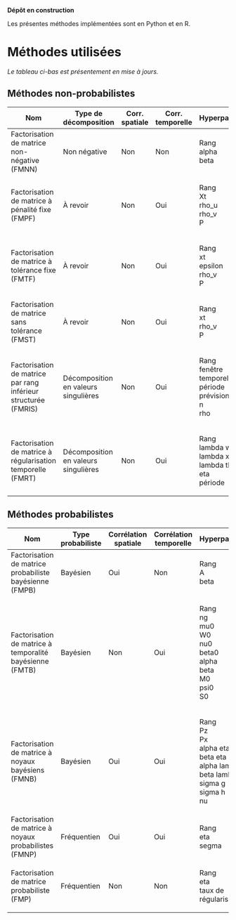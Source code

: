 
**Dépôt en construction**

Les présentes méthodes implémentées sont en Python et en R. 




# Méthodes utilisées

*Le tableau ci-bas est présentement en mise à jours.*

## Méthodes non-probabilistes
| Nom | Type de décomposition | Corr. spatiale | Corr. temporelle | Hyperparamètres | Optimisation | Anglais | Notes |
| --- | --- | --- | --- | --- | --- | --- | --- |
| Factorisation de matrice non-négative (FMNN) | Non négative | Non | Non | <p>Rang<br>alpha<br>beta</p> | Descente par coordination séquentielle | Non negative matrix factorization (NNMF) | Aucune |
| Factorisation de matrice à pénalité fixe (FMPF) | À revoir | Non | Oui | <p>Rang<br>Xt<br>rho_u<br>rho_v<br>P</p> | Descente coordonnée | Fixed penality matrix factorization (FPMF) | Apprentissage incrémental |
| Factorisation de matrice à tolérance fixe (FMTF) | À revoir | Non | Oui | <p>Rang<br>xt<br>epsilon<br>rho_v<br>P</p> | Descente coordonnée | Fixed tolerance matrix factorization (FTMF) | Apprentissage incrémental |
| Factorisation de matrice sans tolérance (FMST) | À revoir | Non | Oui | <p>Rang<br>xt<br>rho_v<br>P</p> | Descente coordohhée | Zero tolerance matrix factorization (ZTMF) | Apprentissage incrémental |
| Factorisation de matrice par rang inférieur structurée (FMRIS) | Décomposition en valeurs singulières | Non | Oui | <p>Rang<br>fenêtre temporelle<br>période prévisionnelle<br>n<br>rho</p> | À revoir | Structured low rank matrix completion (SLRMC) | En ce moment, seulement ligne par ligne |
| Factorisation de matrice à régularisation temporelle (FMRT) | Décomposition en valeurs singulières | Non | Oui | <p>Rang<br>lambda w<br>lambda x<br>lambda theta<br>eta<br>période</p> | À revoir | Temporal regularized matrix factorization (TRMF) | Aucune |

## Méthodes probabilistes
| Nom | Type probabiliste | Corrélation spatiale | Corrélation temporelle | Hyperparamètres | Optimisation | Anglais | Notes |
| --- | --- | --- | --- | --- | --- | --- | --- |
| Factorisation de matrice probabiliste bayésienne (FMPB) | Bayésien | Oui | Non | <p>Rang<br>A<br>beta</p> | MCCM | Bayesian probabilistic matrix factorization (NNMF) | Aucune |
| Factorisation de matrice à temporalité bayésienne (FMTB) | Bayésien | Non | Oui | <p>Rang<br>ng<br>mu0<br>W0<br>nu0<br>beta0<br>alpha<br>beta<br>M0<br>psi0<br>S0</p> | MCCM | Bayesian temporal matrix factorization (BTMF) | Aucune |
| Factorisation de matrice à noyaux bayésiens (FMNB) | Bayésien | Oui | Oui | <p>Rang<br>Pz<br>Px<br>alpha eta<br>beta eta<br>alpha lambda<br>beta lambda<br>sigma g<br>sigma h<br>nu</p> | Variationel | Kernelized bayesian matrix factorization (KBMF) | Types de noyaux : exponentiel, gaussien, périodique |
| Factorisation de matrice à noyaux probabilistes (FMNP) | Fréquentien | Oui | Oui | <p>Rang<br>eta<br>segma</p> | Descente du gradient (stochastique) | Kernelized probabilistic matrix factorization (KPMF) | Types de noyaux : exponentiel, gaussien, périodique |
| Factorisation de matrice probabiliste (FMP) | Fréquentien | Non | Non | <p>Rang<br>eta<br>taux de régularisation</p> | Descente du gradient | Probabilistic matrix factorization (PMF) | Variantes : Prieures adaptatives et contraintes |
